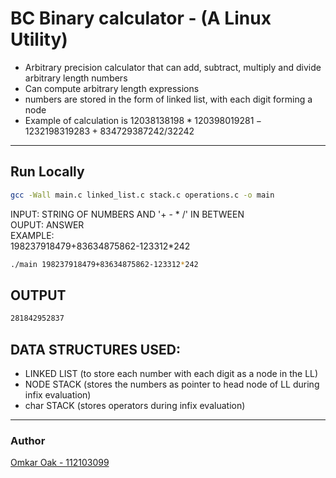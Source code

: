 # BC Binary calculator - (A Linux Utility)
- Arbitrary precision calculator that can add, subtract, multiply and divide arbitrary length numbers
- Can compute arbitrary length expressions
- numbers are stored in the form of linked list, with each digit forming a node
- Example of calculation is $12038138198*120398019281-1232198319283+834729387242/32242$

------------
## Run Locally

```bash
gcc -Wall main.c linked_list.c stack.c operations.c -o main
```
INPUT: STRING OF NUMBERS AND '+ - * /' IN BETWEEN  <br>
OUPUT: ANSWER <br>
EXAMPLE: <br>
198237918479+83634875862-123312*242  <br>

```bash
./main 198237918479+83634875862-123312*242
```

## OUTPUT
```bash
281842952837
```


## DATA STRUCTURES USED:
- LINKED LIST (to store each number with each digit as a node in the LL)
- NODE STACK (stores the numbers as pointer to head node of LL during infix evaluation)
- char STACK (stores operators during infix evaluation)


-------------
### Author
[Omkar Oak - 112103099](https://github.com/omkaroak26)

